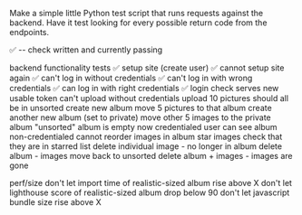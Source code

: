 Make a simple little Python test script that runs requests against the backend.
Have it test looking for every possible return code from the endpoints.

✅ -- check written and currently passing

backend functionality tests
    ✅ setup site (create user)
    ✅ cannot setup site again
    ✅ can't log in without credentials
    ✅ can't log in with wrong credentials
    ✅ can log in with right credentials
    ✅ login check serves new usable token
    can't upload without credentials
    upload 10 pictures
    should all be in unsorted
    create new album
    move 5 pictures to that album
    create another new album (set to private)
    move other 5 images to the private album
    "unsorted" album is empty now
    credentialed user can see album
    non-credentialed cannot
    reorder images in album
    star images
    check that they are in starred list
    delete individual image
        - no longer in album
    delete album
        - images move back to unsorted
    delete album + images
        - images are gone

perf/size
    don't let import time of realistic-sized album rise above X
    don't let lighthouse score of realistic-sized album drop below 90
    don't let javascript bundle size rise above X
